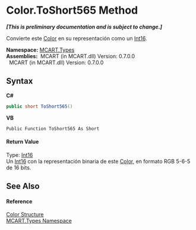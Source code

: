 # Color.ToShort565 Method 
 _**\[This is preliminary documentation and is subject to change.\]**_

Convierte este <a href="b2f59482-b5b7-a7aa-b3e0-1a7c0ef43382">Color</a> en su representación como un <a href="http://msdn2.microsoft.com/es-es/library/e07e6fds" target="_blank">Int16</a>.

**Namespace:**&nbsp;<a href="c5168ca1-3831-8d0b-91b8-6ec8e54f9c51">MCART.Types</a><br />**Assemblies:**&nbsp;&nbsp;MCART (in MCART.dll) Version: 0.7.0.0<br />&nbsp;&nbsp;MCART (in MCART.dll) Version: 0.7.0.0<br />

## Syntax

**C#**<br />
``` C#
public short ToShort565()
```

**VB**<br />
``` VB
Public Function ToShort565 As Short
```


#### Return Value
Type: <a href="http://msdn2.microsoft.com/es-es/library/e07e6fds" target="_blank">Int16</a><br />Un <a href="http://msdn2.microsoft.com/es-es/library/e07e6fds" target="_blank">Int16</a> con la representación binaria de este <a href="b2f59482-b5b7-a7aa-b3e0-1a7c0ef43382">Color</a>, en formato RGB 5-6-5 de 16 bits.

## See Also


#### Reference
<a href="b2f59482-b5b7-a7aa-b3e0-1a7c0ef43382">Color Structure</a><br /><a href="c5168ca1-3831-8d0b-91b8-6ec8e54f9c51">MCART.Types Namespace</a><br />